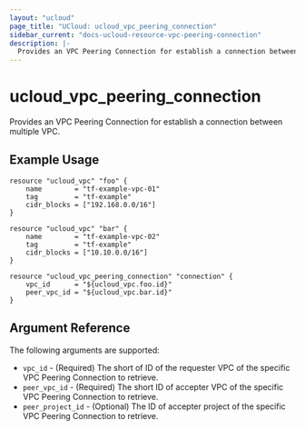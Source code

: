 ```yaml
---
layout: "ucloud"
page_title: "UCloud: ucloud_vpc_peering_connection"
sidebar_current: "docs-ucloud-resource-vpc-peering-connection"
description: |-
  Provides an VPC Peering Connection for establish a connection between multiple VPC.
---
```


# ucloud_vpc_peering_connection

Provides an VPC Peering Connection for establish a connection between multiple VPC.

## Example Usage

```hcl
resource "ucloud_vpc" "foo" {
    name        = "tf-example-vpc-01"
    tag         = "tf-example"
    cidr_blocks = ["192.168.0.0/16"]
}

resource "ucloud_vpc" "bar" {
    name        = "tf-example-vpc-02"
    tag         = "tf-example"
    cidr_blocks = ["10.10.0.0/16"]
}

resource "ucloud_vpc_peering_connection" "connection" {
    vpc_id      = "${ucloud_vpc.foo.id}"
    peer_vpc_id = "${ucloud_vpc.bar.id}"
}
```

## Argument Reference

The following arguments are supported:

* `vpc_id` - (Required) The short of ID of the requester VPC of the specific VPC Peering Connection to retrieve.
* `peer_vpc_id` - (Required) The short ID of accepter VPC of the specific VPC Peering Connection to retrieve.
* `peer_project_id` - (Optional) The ID of accepter project of the specific VPC Peering Connection to retrieve.